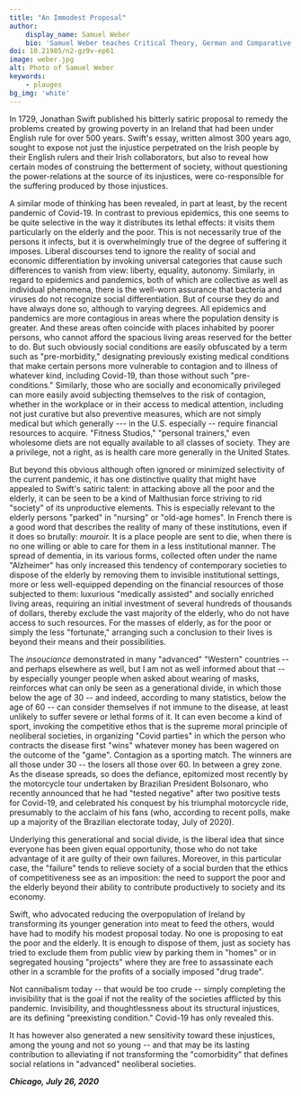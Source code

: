 ```yaml
---
title: "An Immodest Proposal"
author:
    display_name: Samuel Weber
    bio: 'Samuel Weber teaches Critical Theory, German and Comparative Literature at Northwestern and directs that University’s Paris Program in Critical Theory. In 2021 his new book “Singularity: Politics and Poetics” will be published by the University of Minnesota Press.'
doi: 10.21985/n2-gz9v-ep61
image: weber.jpg
alt: Photo of Samuel Weber
keywords:
    - plauges
bg_img: 'white'
---
```


In 1729, Jonathan Swift published his bitterly satiric proposal to remedy the problems created by growing poverty in an Ireland that had been under English rule for over 500 years. Swift's essay, written almost 300 years ago, sought to expose not just the injustice perpetrated on the Irish people by their English rulers and their Irish collaborators, but also to reveal how certain modes of construing the betterment of society, without questioning the power-relations at the source of its injustices, were co-responsible for the suffering produced by those injustices.

A similar mode of thinking has been revealed, in part at least, by the recent pandemic of Covid-19. In contrast to previous epidemics, this one seems to be quite selective in the way it distributes its lethal effects: it visits them particularly on the elderly and the poor. This is not necessarily true of the persons it infects, but it is overwhelmingly true of the degree of suffering it imposes. Liberal discourses tend to ignore the reality of social and economic differentiation by invoking universal categories that cause such differences to vanish from view: liberty, equality, autonomy. Similarly, in regard to epidemics and pandemics, both of which are collective as well as individual phenomena, there is the well-worn assurance that bacteria and viruses do not recognize social differentiation. But of course they do and have always done so, although to varying degrees. All epidemics and pandemics are more contagious in areas where the population density is greater. And these areas often coincide with places inhabited by poorer persons, who cannot afford the spacious living areas reserved for the better to do. But such obviously social conditions are easily obfuscated by a term such as "pre-morbidity," designating previously existing medical conditions that make certain persons more vulnerable to contagion and to illness of whatever kind, including Covid-19, than those without such "pre-conditions." Similarly, those who are socially and economically privileged can more easily avoid subjecting themselves to the risk of contagion, whether in the workplace or in their access to medical attention, including not just curative but also preventive measures, which are not simply medical but which generally \-\-- in the U.S. especially -- require financial resources to acquire. "Fitness Studios," "personal trainers," even wholesome diets are not equally available to all classes of society. They are a privilege, not a right, as is health care more generally in the United States.

But beyond this obvious although often ignored or minimized selectivity of the current pandemic, it has one distinctive quality that might have appealed to Swift's satiric talent: in attacking above all the poor and the elderly, it can be seen to be a kind of Malthusian force striving to rid "society" of its unproductive elements. This is especially relevant to the elderly persons "parked" in "nursing" or "old-age homes". In French there is a good word that describes the reality of many of these institutions, even if it does so brutally: *mouroir.* It is a place people are sent to die, when there is no one willing or able to care for them in a less institutional manner. The spread of dementia, in its various forms, collected often under the name "Alzheimer" has only increased this tendency of contemporary societies to dispose of the elderly by removing them to invisible institutional settings, more or less well-equipped depending on the financial resources of those subjected to them: luxurious "medically assisted" and socially enriched living areas, requiring an initial investment of several hundreds of thousands of dollars, thereby exclude the vast majority of the elderly, who do not have access to such resources. For the masses of elderly, as for the poor or simply the less "fortunate," arranging such a conclusion to their lives is beyond their means and their possibilities.

The *insouciance* demonstrated in many "advanced" "Western" countries -- and perhaps elsewhere as well, but I am not as well informed about that -- by especially younger people when asked about wearing of masks, reinforces what can only be seen as a generational divide, in which those below the age of 30 -- and indeed, according to many statistics, below the age of 60 -- can consider themselves if not immune to the disease, at least unlikely to suffer severe or lethal forms of it. It can even become a kind of sport, invoking the competitive ethos that is the supreme moral principle of neoliberal societies, in organizing "Covid parties" in which the person who contracts the disease first "wins" whatever money has been wagered on the outcome of the "game". Contagion as a sporting match. The winners are all those under 30 -- the losers all those over 60. In between a grey zone. As the disease spreads, so does the defiance, epitomized most recently by the motorcycle tour undertaken by Brazilian President Bolsonaro, who recently announced that he had "tested negative" after two positive tests for Covid-19, and celebrated his conquest by his triumphal motorcycle ride, presumably to the acclaim of his fans (who, according to recent polls, make up a majority of the Brazilian electorate today, July of 2020).

Underlying this generational and social divide, is the liberal idea that since everyone has been given equal opportunity, those who do not take advantage of it are guilty of their own failures. Moreover, in this particular case, the "failure" tends to relieve society of a social burden that the ethics of competitiveness see as an imposition: the need to support the poor and the elderly beyond their ability to contribute productively to society and its economy.

Swift, who advocated reducing the overpopulation of Ireland by transforming its younger generation into meat to feed the others, would have had to modify his modest proposal today. No one is proposing to eat the poor and the elderly. It is enough to dispose of them, just as society has tried to exclude them from public view by parking them in "homes" or in segregated housing "projects" where they are free to assassinate each other in a scramble for the profits of a socially imposed "drug trade".

Not cannibalism today -- that would be too crude -- simply completing the invisibility that is the goal if not the reality of the societies afflicted by this pandemic. Invisibility, and thoughtlessness about its structural injustices, are its defining "preexisting condition." Covid-19 has only revealed this.

It has however also generated a new sensitivity toward these injustices, among the young and not so young -- and that may be its lasting contribution to alleviating if not transforming the "comorbidity" that defines social relations in "advanced" neoliberal societies.

***Chicago, July 26, 2020***
